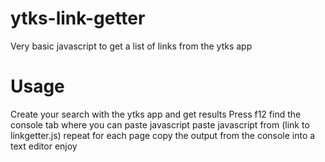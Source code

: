 # ytks-link-getter
Very basic javascript to get a list of links from the ytks app

# Usage
Create your search with the ytks app and get results
Press f12
find the console tab where you can paste javascript
paste javascript from (link to linkgetter.js)
repeat for each page
copy the output from the console into a text editor
enjoy
